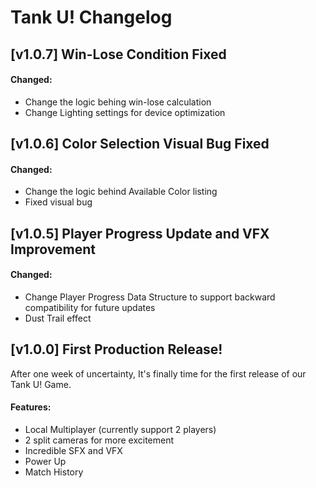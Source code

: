 # Tank U! Changelog

## [v1.0.7] Win-Lose Condition Fixed
#### Changed:
- Change the logic behing win-lose calculation
- Change Lighting settings for device optimization

## [v1.0.6] Color Selection Visual Bug Fixed
#### Changed:
- Change the logic behind Available Color listing
- Fixed visual bug

## [v1.0.5] Player Progress Update and VFX Improvement
#### Changed:
- Change Player Progress Data Structure to support backward compatibility for future updates
- Dust Trail effect

## [v1.0.0] First Production Release!
After one week of uncertainty, It's finally time for the first release of our Tank U! Game. </br>
#### Features:
- Local Multiplayer (currently support 2 players)
- 2 split cameras for more excitement
- Incredible SFX and VFX
- Power Up
- Match History
